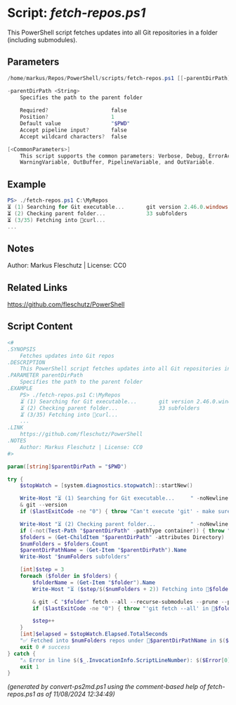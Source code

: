 Script: *fetch-repos.ps1*
========================

This PowerShell script fetches updates into all Git repositories in a folder (including submodules).

Parameters
----------
```powershell
/home/markus/Repos/PowerShell/scripts/fetch-repos.ps1 [[-parentDirPath] <String>] [<CommonParameters>]

-parentDirPath <String>
    Specifies the path to the parent folder
    
    Required?                    false
    Position?                    1
    Default value                "$PWD"
    Accept pipeline input?       false
    Accept wildcard characters?  false

[<CommonParameters>]
    This script supports the common parameters: Verbose, Debug, ErrorAction, ErrorVariable, WarningAction, 
    WarningVariable, OutBuffer, PipelineVariable, and OutVariable.
```

Example
-------
```powershell
PS> ./fetch-repos.ps1 C:\MyRepos
⏳ (1) Searching for Git executable...       git version 2.46.0.windows.1
⏳ (2) Checking parent folder...             33 subfolders
⏳ (3/35) Fetching into 📂curl...
...

```

Notes
-----
Author: Markus Fleschutz | License: CC0

Related Links
-------------
https://github.com/fleschutz/PowerShell

Script Content
--------------
```powershell
<#
.SYNOPSIS
	Fetches updates into Git repos
.DESCRIPTION
	This PowerShell script fetches updates into all Git repositories in a folder (including submodules).
.PARAMETER parentDirPath
	Specifies the path to the parent folder
.EXAMPLE
	PS> ./fetch-repos.ps1 C:\MyRepos
	⏳ (1) Searching for Git executable...       git version 2.46.0.windows.1
	⏳ (2) Checking parent folder...             33 subfolders
	⏳ (3/35) Fetching into 📂curl...
	...
.LINK
	https://github.com/fleschutz/PowerShell
.NOTES
	Author: Markus Fleschutz | License: CC0
#>

param([string]$parentDirPath = "$PWD")

try {
	$stopWatch = [system.diagnostics.stopwatch]::startNew()

	Write-Host "⏳ (1) Searching for Git executable...     " -noNewline
	& git --version
	if ($lastExitCode -ne "0") { throw "Can't execute 'git' - make sure Git is installed and available" }

	Write-Host "⏳ (2) Checking parent folder...           " -noNewline
	if (-not(Test-Path "$parentDirPath" -pathType container)) { throw "Can't access folder: $parentDirPath" }
	$folders = (Get-ChildItem "$parentDirPath" -attributes Directory)
	$numFolders = $folders.Count
	$parentDirPathName = (Get-Item "$parentDirPath").Name
	Write-Host "$numFolders subfolders"

	[int]$step = 3
	foreach ($folder in $folders) {
		$folderName = (Get-Item "$folder").Name
		Write-Host "⏳ ($step/$($numFolders + 2)) Fetching into 📂$folderName...`t`t"

		& git -C "$folder" fetch --all --recurse-submodules --prune --prune-tags --force
		if ($lastExitCode -ne "0") { throw "'git fetch --all' in 📂$folder failed with exit code $lastExitCode" }

		$step++
	}
	[int]$elapsed = $stopWatch.Elapsed.TotalSeconds
	"✅ Fetched into $numFolders repos under 📂$parentDirPathName in $($elapsed)s."
	exit 0 # success
} catch {
	"⚠️ Error in line $($_.InvocationInfo.ScriptLineNumber): $($Error[0])"
	exit 1
}
```

*(generated by convert-ps2md.ps1 using the comment-based help of fetch-repos.ps1 as of 11/08/2024 12:34:49)*
